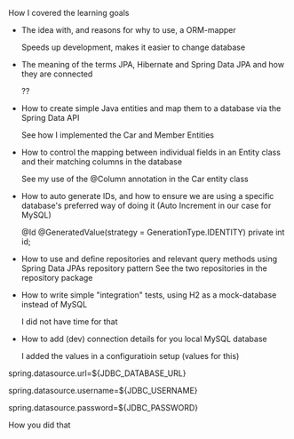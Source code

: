 How I covered the learning goals

- The idea with, and reasons for why to use, a ORM-mapper

  Speeds up development, makes it easier to change database

- The meaning of the terms JPA, Hibernate and Spring Data JPA and how they are connected

   ??

- How to create simple Java entities and map them to a database via the Spring Data API

   See how I implemented the Car and Member Entities
- How to control the mapping between individual fields in an Entity class and their matching columns in the database

   See my use of the @Column annotation in the Car entity class
  
- How to auto generate IDs, and how to ensure we are using  a specific database's preferred way of doing it (Auto Increment in our case for  MySQL)

   @Id
  @GeneratedValue(strategy = GenerationType.IDENTITY)
  private int id;

- How to use and define repositories and relevant query methods using Spring Data JPAs repository pattern
   See the two repositories in the repository package
  
- How to write simple "integration" tests, using H2 as a mock-database instead of MySQL
  
   I did not have time for that
- How to add (dev) connection details for you local MySQL database

  I added the values in a configuratioin setup (values for this)

spring.datasource.url=${JDBC_DATABASE_URL}

spring.datasource.username=${JDBC_USERNAME}

spring.datasource.password=${JDBC_PASSWORD}
  
   How you did that
